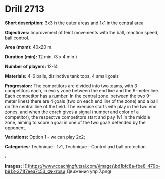 # Drill 2713

**Short description:**
3x3 in the outer areas and 1x1 in the central area

**Objectives:**
Improvement of feint movements with the ball, reaction speed, ball control.

**Area (mxm):**
40x20 m.

**Duration (min):**
12 min. (3 x 4 min.)

**Number of players:**
12-14

**Materials:**
4-6 balls, distinctive tank tops, 4 small goals

**Progression:**
The competitors are divided into two teams, with 3 competitors each, in every zone between the end line and the 9-meter line. Each competitor has a number. In the central zone (between the two 9-meter lines) there are 4 goals (two on each end line of the zone) and a ball on the central line of the field. The exercise starts with play in the two end zones, and when the coach gives a signal (number and color of a competitor), the respective competitors start and play 1v1 in the middle zone, aiming to score a goal in one of the two goals defended by the opponent.

**Variations:**
Option 1 - we can play 2x2;

**Categories:**
Technique - 1v1, Technique - Control and ball protection

**:**


**Images:**
![](https://www.coachingfutsal.com/\images\bd1bfc8a-fbe8-479b-b913-371f7eea7c53_Финтови Движения упр 7.png)

